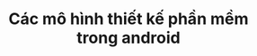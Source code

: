 ---
title: Các mô hình thiết kế phần mềm trong android
tags: android
article_header:
  type: android
  image:
    src: /screenshot.jpg
---
